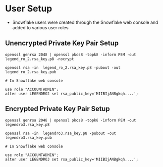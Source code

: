 # User Setup
* Snowflake users were created through the Snowflake web console and added to various user roles

## Unencrypted Private Key Pair Setup 

```
openssl genrsa 2048 | openssl pkcs8 -topk8 -inform PEM -out legend_ro_2.rsa_key.p8 -nocrypt

openssl rsa -in  legend_ro_2.rsa_key.p8 -pubout -out legend_ro_2.rsa_key.pub

# In Snowflake web console

use role "ACCOUNTADMIN";
alter user LEGENDRO2 set rsa_public_key='MIIBIjANBgkqh....';
````

## Encrypted Private Key Pair Setup 

```
openssl genrsa 2048 | openssl pkcs8 -topk8 -inform PEM -out legendro3.rsa_key.p8

openssl rsa -in  legendro3.rsa_key.p8 -pubout -out legendro3.rsa_key.pub

# In Snowflake web console

use role "ACCOUNTADMIN";
alter user LEGENDRO3 set rsa_public_key='MIIBIjANBgkqh....';
````
